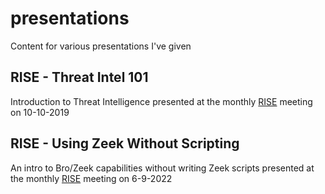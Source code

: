 # presentations
Content for various presentations I've given

## RISE - Threat Intel 101
Introduction to Threat Intelligence presented at the monthly [RISE](https://roanokeinfosec.com/) meeting on 10-10-2019

## RISE - Using Zeek Without Scripting
An intro to Bro/Zeek capabilities without writing Zeek scripts presented at the monthly [RISE](https://roanokeinfosec.com/) meeting on 6-9-2022       
